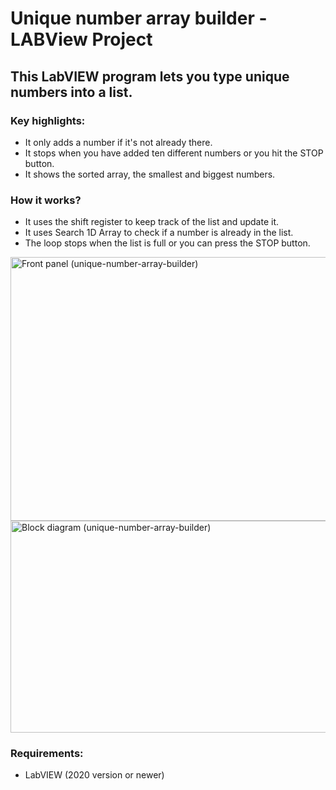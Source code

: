 # Unique number array builder - LABView Project

## This LabVIEW program lets you type unique numbers into a list.

### Key highlights:
- It only adds a number if it's not already there.
- It stops when you have added ten different numbers or you hit the STOP button.
- It shows the sorted array, the smallest and biggest numbers.

### How it works?
- It uses the shift register to keep track of the list and update it.
- It uses Search 1D Array to check if a number is already in the list.
- The loop stops when the list is full or you can press the STOP button.


<img width="754" height="422" alt="Front panel (unique-number-array-builder)" src="https://github.com/user-attachments/assets/19ada8b4-57d9-4254-9171-ef2271cc82bb" />
<img width="1001" height="339" alt="Block diagram (unique-number-array-builder)" src="https://github.com/user-attachments/assets/d569e7f5-7344-4cb3-9867-e2ba52d0ceae" />

### Requirements:
- LabVIEW (2020 version or newer)

